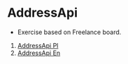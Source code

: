 # AddressApi

- Exercise based on Freelance board.

1. [AddressApi Pl](file001.md)
2. [AddressApi En](file002.md)
